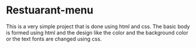 # Restuarant-menu
This is a very simple project that is done using html and css.
The basic body is formed using html and the design like the color and the background color or the text fonts are changed using css.
